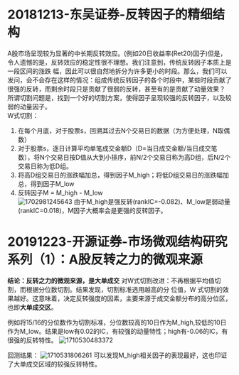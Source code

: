 # 20181213-东吴证券-反转因子的精细结构
A股市场呈现较为显著的中长期反转效应。(例如20日收益率(Ret20)因子)但是，令人遗憾的是，反转效应的稳定性很不理想。我们注意到，传统反转因子本质上是一段区间的涨跌
幅，因此可以很自然地拆分为许多更小的时段。那么，我们可以发问，会不会存在这样的情况：组成传统反转因子的各个时段中，某些时段贡献了很强的反转，而剩余时段只是贡献了很弱的反转，甚至有的是贡献了动量效果？<br>
所谓切割问题是，找到一个好的切割方案，使得因子呈现较强的反转因子，以及较弱的动量因子。<br>
W式切割：<br>
1. 在每个月底，对于股票s，回溯其过去N个交易日的数据（为方便处理，N取偶数）<br>
2. 对于股票s，逐日计算平均单笔成交金额D（D=当日成交金额/当日成交笔数），将N个交易日按D值从大到小排序，前N/2个交易日称为高D组，后N/2个交易日称为低D组。<br>
3. 将高D组交易日的涨跌幅加总，得到因子M_high；将低D组交易日的涨跌幅加总，得到因子M_low <br>
4. 反转因子M = M_high - M_low <br>
![1702981245643](https://github.com/Marcotong21/Quant/assets/125079176/03078f9f-f32f-4a7f-a81a-203e661d6f0e)
由于M_high是强反转(rankIC=-0.082)、M_low是弱动量(rankIC=0.018)，M因子大概率会是更强的反转因子。



# 20191223-开源证券-市场微观结构研究系列（1）：A股反转之力的微观来源
**结论：反转之力的微观来源，是大单成交**
对W式切割改进：不再根据平均值切割，而根据分位数切割。结果发现，切割标准选用越高的分
位值，W 式切割的效果越好。这意味着，决定反转强度的因素，主要来源于成交金额分布的高分位区，也即**大单成交区**。

例如将15/16的分位数作为切割标准，分位数较高的10日作为M_high,较低的10日作为M_low。结果是low有0.02的IC，有较强的动量特性；high有-0.06的IC，有很强的反转特性。
![1710530483372](https://github.com/Marcotong21/Quant/assets/125079176/f10cfe1b-71e5-49b2-9c25-d0b00b2a13cf)

回测结果：
![1710531806261](https://github.com/Marcotong21/Quant/assets/125079176/2d254fc4-d2aa-4c64-a21e-684be6579cd3)
可以发现M_high相关因子的表现最好，这也印证了大单成交区域的较强反转特性。
